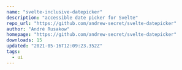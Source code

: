 ```yaml
---
name: "svelte-inclusive-datepicker"
description: "accessible date picker for Svelte"
repo_url: "https://github.com/andrew-secret/svelte-datepicker"
author: "André Rusakow"
homepage: "https://github.com/andrew-secret/svelte-datepicker"
downloads: 15
updated: "2021-05-16T12:09:23.352Z"
tags: 
  - ui
---
```

